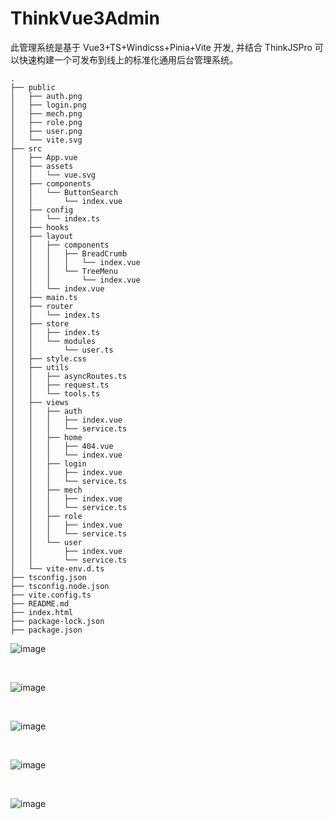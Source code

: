 # ThinkVue3Admin

此管理系统是基于 Vue3+TS+Windicss+Pinia+Vite 开发, 并结合 ThinkJSPro 可以快速构建一个可发布到线上的标准化通用后台管理系统。

```
.
├── public
│   ├── auth.png
│   ├── login.png
│   ├── mech.png
│   ├── role.png
│   ├── user.png
│   └── vite.svg
├── src
│   ├── App.vue
│   ├── assets
│   │   └── vue.svg
│   ├── components
│   │   └── ButtonSearch
│   │       └── index.vue
│   ├── config
│   │   └── index.ts
│   ├── hooks
│   ├── layout
│   │   ├── components
│   │   │   ├── BreadCrumb
│   │   │   │   └── index.vue
│   │   │   └── TreeMenu
│   │   │       └── index.vue
│   │   └── index.vue
│   ├── main.ts
│   ├── router
│   │   └── index.ts
│   ├── store
│   │   ├── index.ts
│   │   └── modules
│   │       └── user.ts
│   ├── style.css
│   ├── utils
│   │   ├── asyncRoutes.ts
│   │   ├── request.ts
│   │   └── tools.ts
│   ├── views
│   │   ├── auth
│   │   │   ├── index.vue
│   │   │   └── service.ts
│   │   ├── home
│   │   │   ├── 404.vue
│   │   │   └── index.vue
│   │   ├── login
│   │   │   ├── index.vue
│   │   │   └── service.ts
│   │   ├── mech
│   │   │   ├── index.vue
│   │   │   └── service.ts
│   │   ├── role
│   │   │   ├── index.vue
│   │   │   └── service.ts
│   │   └── user
│   │       ├── index.vue
│   │       └── service.ts
│   └── vite-env.d.ts
├── tsconfig.json
├── tsconfig.node.json
├── vite.config.ts
├── README.md
├── index.html
├── package-lock.json
├── package.json
```

![image](https://github.com/zy598586050/think-vue3-admin/blob/master/public/login​.png)

<br/>

![image](https://github.com/zy598586050/think-vue3-admin/blob/master/public/user.png)

<br/>

![image](https://github.com/zy598586050/think-vue3-admin/blob/master/public/mech.png)

<br/>

![image](https://github.com/zy598586050/think-vue3-admin/blob/master/public/role.png)

<br/>

![image](https://github.com/zy598586050/think-vue3-admin/blob/master/public/auth.png)

